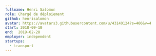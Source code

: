 ```yaml
---
fullname: Henri Salomon
role: Chargé de déploiement
github: henrisalomon
avatar: https://avatars3.githubusercontent.com/u/43140124?s=460&v=4
start: 2018-09-10
end:  2019-02-28
employer: independent
startups:
  - transport
---
```

